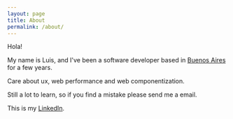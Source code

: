 ```yaml
---
layout: page
title: About
permalink: /about/
---
```


Hola!

My name is Luis, and I've been a software developer based in [Buenos Aires](//en.wikipedia.org/wiki/Buenos_Aires) for a few years.

Care about ux, web performance and web componentization.

Still a lot to learn, so if you find a mistake please send me a email.

This is my [LinkedIn](//www.linkedin.com/in/garciagomezluis/).
